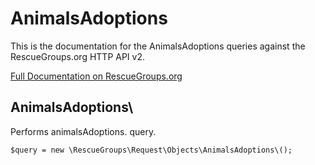 # AnimalsAdoptions

This is the documentation for the AnimalsAdoptions queries against the RescueGroups.org HTTP API v2.

[Full Documentation on RescueGroups.org](https://userguide.rescuegroups.org/display/APIDG/Object+definitions#Objectdefinitions-animalsAdoptions)

## AnimalsAdoptions\

Performs animalsAdoptions. query.

    $query = new \RescueGroups\Request\Objects\AnimalsAdoptions\();


